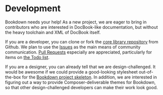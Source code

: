 # Development

Bookdown needs your help! As a new project, we are eager to bring in contributors who are interested in DocBook-like documentation, but without the heavy toolchain and XML of DocBook itself.

If you are a developer, you can clone or fork the [core library repository](https://github.com/bookdown/Bookdown.Bookdown) from Github. We plan to use the [Issues](https://github.com/bookdown/Bookdown.Bookdown/issues) as the main means of community communication. [Pull Requests](https://github.com/bookdown/Bookdown.Bookdown/pulls) especially are appreciated, particularly for items on [the Todo list](https://github.com/bookdown/Bookdown.Bookdown#todo).

If you are a designer, you can already tell that we are design-challenged. It would be awesome if we could provide a good-looking stylesheet out-of-the-box for the [Bookdown project skeleton](https://github.com/bookdown/Bookdown.Project).  In addition, we are interested in figuring out a way to provide Composer-deliverable themes for Bookdown, so that other design-challenged developers can make their work look good.
